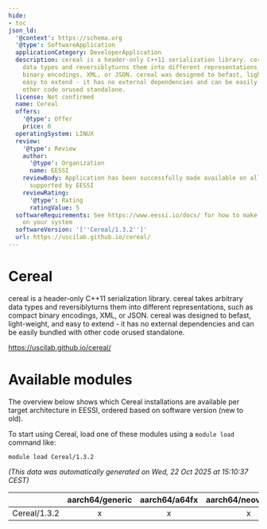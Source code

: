 ```yaml
---
hide:
- toc
json_ld:
  '@context': https://schema.org
  '@type': SoftwareApplication
  applicationCategory: DeveloperApplication
  description: cereal is a header-only C++11 serialization library. cereal takes arbitrary
    data types and reversiblyturns them into different representations, such as compact
    binary encodings, XML, or JSON. cereal was designed to befast, light-weight, and
    easy to extend - it has no external dependencies and can be easily bundled with
    other code orused standalone.
  license: Not confirmed
  name: Cereal
  offers:
    '@type': Offer
    price: 0
  operatingSystem: LINUX
  review:
    '@type': Review
    author:
      '@type': Organization
      name: EESSI
    reviewBody: Application has been successfully made available on all architectures
      supported by EESSI
    reviewRating:
      '@type': Rating
      ratingValue: 5
  softwareRequirements: See https://www.eessi.io/docs/ for how to make EESSI available
    on your system
  softwareVersion: '[''Cereal/1.3.2'']'
  url: https://uscilab.github.io/cereal/
---
```


Cereal
======


cereal is a header-only C++11 serialization library. cereal takes arbitrary data types and reversiblyturns them into different representations, such as compact binary encodings, XML, or JSON. cereal was designed to befast, light-weight, and easy to extend - it has no external dependencies and can be easily bundled with other code orused standalone.

https://uscilab.github.io/cereal/
# Available modules


The overview below shows which Cereal installations are available per target architecture in EESSI, ordered based on software version (new to old).

To start using Cereal, load one of these modules using a `module load` command like:

```shell
module load Cereal/1.3.2
```

*(This data was automatically generated on Wed, 22 Oct 2025 at 15:10:37 CEST)*

| |aarch64/generic|aarch64/a64fx|aarch64/neoverse_n1|aarch64/neoverse_v1|aarch64/nvidia/grace|x86_64/generic|x86_64/amd/zen2|x86_64/amd/zen3|x86_64/amd/zen4|x86_64/intel/cascadelake|x86_64/intel/haswell|x86_64/intel/icelake|x86_64/intel/sapphirerapids|x86_64/intel/skylake_avx512|
| :---: | :---: | :---: | :---: | :---: | :---: | :---: | :---: | :---: | :---: | :---: | :---: | :---: | :---: | :---: |
|Cereal/1.3.2|x|x|x|x|x|x|x|x|x|x|x|x|x|x|
